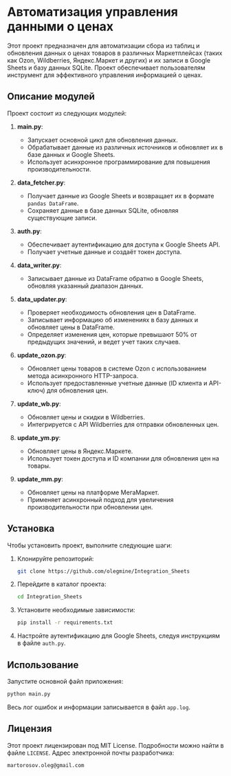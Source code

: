 


# Автоматизация управления данными о ценах

Этот проект предназначен для автоматизации сбора из таблиц и обновления данных о ценах товаров в различных Маркетплейсах (таких как Ozon, Wildberries, Яндекс.Маркет и других) и их записи в Google Sheets и базу данных SQLite.
Проект обеспечивает пользователям инструмент для эффективного управления информацией о ценах.

## Описание модулей

Проект состоит из следующих модулей:

1. **main.py**:
   - Запускает основной цикл для обновления данных.
   - Обрабатывает данные из различных источников и обновляет их в базе данных и Google Sheets.
   - Использует асинхронное программирование для повышения производительности.

2. **data_fetcher.py**:
   - Получает данные из Google Sheets и возвращает их в формате `pandas DataFrame`.
   - Сохраняет данные в базе данных SQLite, обновляя существующие записи.

3. **auth.py**:
   - Обеспечивает аутентификацию для доступа к Google Sheets API.
   - Получает учетные данные и создаёт токен доступа.

4. **data_writer.py**:
   - Записывает данные из DataFrame обратно в Google Sheets, обновляя указанный диапазон данных.

5. **data_updater.py**:
   - Проверяет необходимость обновления цен в DataFrame.
   - Записывает информацию об изменениях в базу данных и обновляет цены в DataFrame.
   - Определяет изменения цен, которые превышают 50% от предыдущих значений, и ведет учет таких случаев.

6. **update_ozon.py**:
   - Обновляет цены товаров в системе Ozon с использованием метода асинхронного HTTP-запроса.
   - Использует предоставленные учетные данные (ID клиента и API-ключ) для обновления цен.

7. **update_wb.py**:
   - Обновляет цены и скидки в Wildberries.
   - Интегрируется с API Wildberries для отправки обновленных цен.

8. **update_ym.py**:
   - Обновляет цены в Яндекс.Маркете.
   - Использует токен доступа и ID компании для обновления цен на товары.

9. **update_mm.py**:
   - Обновляет цены на платформе МегаМаркет.
   - Применяет асинхронный подход для увеличения производительности при обновлении цен.

## Установка

Чтобы установить проект, выполните следующие шаги:

1. Клонируйте репозиторий:

   ```bash
   git clone https://github.com/olegmine/Integration_Sheets
   ```

2. Перейдите в каталог проекта:

   ```bash
   cd Integration_Sheets
   ```

3. Установите необходимые зависимости:

   ```bash
   pip install -r requirements.txt
   ```

4. Настройте аутентификацию для Google Sheets, следуя инструкциям в файле `auth.py`.

## Использование

Запустите основной файл приложения:

```bash
python main.py
```

Весь лог ошибок и информации записывается в файл `app.log`.

## Лицензия

Этот проект лицензирован под MIT License. Подробности можно найти в файле `LICENSE`.
Адрес электронной почты разработчика:
```
martorosov.oleg@gmail.com
```




